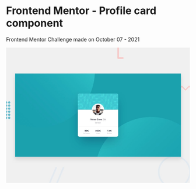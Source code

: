 # Frontend Mentor - Profile card component

Frontend Mentor Challenge made on October 07 - 2021

![Design preview for the Profile card component coding challenge](./design/desktop-preview.jpg)
